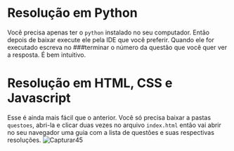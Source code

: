 # Resolução em Python
  Você precisa apenas ter o `python` instalado no seu computador. Então depois de baixar execute ele 
pela IDE que você preferir. Quando ele for executado escreva no ###terminar o número da questão que você quer ver a resposta. É bem intuitivo.

# Resolução em HTML, CSS e Javascript
  Esse é ainda mais fácil que o anterior. Você só precisa baixar a pastas `questoes`, abri-la e clicar duas vezes no arquivo `index.html`
então vai abrir no seu navegador uma guia com a lista de questões e suas respectivas resoluções. 
![Capturar45](https://github.com/vitorfail/teste_estagio/assets/95591747/e9326c96-a36d-40c0-933a-9b9cb98e0844)
